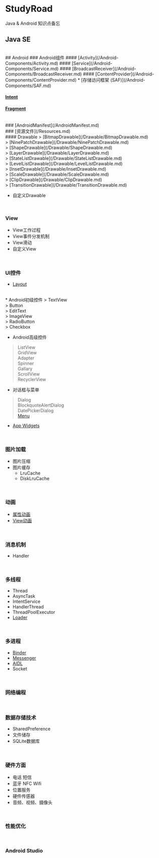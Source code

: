# StudyRoad
Java &amp; Android 知识点备忘

## Java SE
<br>
## Android
### Android组件
#### [Activity](/Android-Components/Activity.md) 
#### [Service](/Android-Components/Service.md) 
#### [BroadcastReceiver](/Android-Components/BroadcastReceiver.md)
#### [ContentProvider](/Android-Components/ContentProvider.md)
* [存储访问框架 (SAF)](/Android-Components/SAF.md)

#### [Intent](/Android-Components/Intent.md)
#### [Fragment](/Android-Components/Fragment.md)
<br>
### [AndroidManifest](/AndroidManifest.md)
<br>
### [资源文件](/Resources.md)
<br>
#### Drawable
> [BitmapDrawable](/Drawable/BitmapDrawable.md)<br>
> [NinePatchDrawable](/Drawable/NinePatchDrawable.md)<br>
> [ShapeDrawable](/Drawable/ShapeDrawable.md)<br>
> [LayerDrawable](/Drawable/LayerDrawable.md)<br>
> [StateListDrawable](/Drawable/StateListDrawable.md)<br>
> [LevelListDrawable](/Drawable/LevelListDrawable.md)<br>
> [InsetDrawable](/Drawable/InsetDrawable.md)<br>
> [ScaleDrawable](/Drawable/ScaleDrawable.md)<br>
> [ClipDrawable](/Drawable/ClipDrawable.md)<br>
> [TransitionDrawable](/Drawable/TransitionDrawable.md)<br>

* 自定义Drawable
<br>

### View
* View工作过程
* View事件分发机制
* View滑动
* 自定义View
<br>

### UI控件
* [Layout](/User-Interface/Layout.md)
<br>
* Android初级控件
> TextView<br>
> Button<br>
> EditText<br>
> ImageView<br>
> RadioButton<br>
> Checkbox<br>

* Android高级控件
> ListView<br>
> GridView<br>
> Adapter<br>
> Spinner<br>
> Gallary<br>
> ScrollView<br>
> RecyclerView<br>

* 对话框与菜单
> Dialog<br>
> BlockquoteAlertDialog<br>
> DatePickerDialog<br>
> [Menu](/User-Interface/Menu.md)<br>

* [App Widgets](/User-Interface/App%20Widgets.md)
<br>

### 图片加载
* 图片压缩
* 图片缓存
  * LruCache
  * DiskLruCache
<br>

### 动画
* [属性动画](/Animation/Property%20Animation.md)
* [View动画](/Animation/View%20Animation.md)
<br>

### 消息机制
* Handler
<br>

### 多线程
* Thread
* AsyncTask
* IntentService
* HandlerThread
* ThreadPoolExecutor
* [Loader](/Threads/Loader.md)
<br>

### 多进程
* [Binder](/IPC/Binder.md)
* [Messenger](/IPC/Messenger.md)
* [AIDL](/IPC/AIDL.md)
* Socket
<br>

### 网络编程
<br>

### 数据存储技术
* SharedPreference
* 文件储存
* SQLite数据库
<br>

### 硬件方面
* 电话 短信
* 蓝牙 NFC Wifi
* 位置服务
* 硬件传感器
* 音频、视频、摄像头
<br>

### 性能优化
<br>

### Android Studio
<br>

